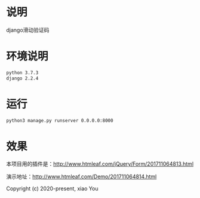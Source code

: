 # 说明
django滑动验证码

# 环境说明
```bash
python 3.7.3
django 2.2.4
```

# 运行
```bash
python3 manage.py runserver 0.0.0.0:8000
```

# 效果
本项目用的插件是：http://www.htmleaf.com/jQuery/Form/201711064813.html

演示地址：http://www.htmleaf.com/Demo/201711064814.html

Copyright (c) 2020-present, xiao You
